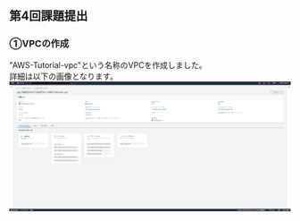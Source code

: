 ## 第4回課題提出  
### ①VPCの作成  
"AWS-Tutorial-vpc"という名称のVPCを作成しました。  
詳細は以下の画像となります。  
![VPCの詳細](https://github.com/SuzukiNaoto0422/AWS_4_repository/blob/main/picture/VPC%E3%81%AE%E8%A9%B3%E7%B4%B0.png?raw=true)  
